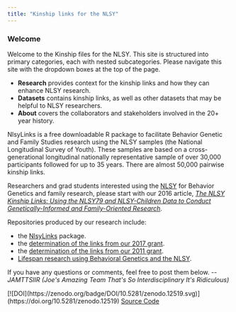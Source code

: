 ```yaml
---
title: "Kinship links for the NLSY"
---
```


### Welcome

Welcome to the Kinship files for the NLSY. This site is structured into primary categories, each with nested subcategories.  Please navigate this site with the dropdown boxes at the top of the page.

 * **Research** provides context for the kinship links and how they can enhance NLSY research.
 * **Datasets** contains kinship links, as well as other datasets that may be helpful to NLSY researchers.
 * **About** covers the collaborators and stakeholders involved in the 20+ year history.

NlsyLinks is a free downloadable R package to facilitate Behavior Genetic and Family Studies research using the NLSY samples (the National Longitudinal Survey of Youth).  These samples are based on a cross-generational longitudinal nationally representative sample of over 30,000 participants followed for up to 35 years.  There are almost 50,000 pairwise kinship links.

Researchers and grad students interested using the [NLSY](http://www.bls.gov/nls/) for Behavior Genetics and family research, please start with our 2016 article, [*The NLSY Kinship Links: Using the NLSY79 and NLSY-Children Data to Conduct Genetically-Informed and Family-Oriented Research*](https://link.springer.com/article/10.1007/s10519-016-9785-3).

Repositories produced by our research include:
* the [NlsyLinks](https://github.com/LiveOak/NlsyLinks) package.
* the [determination of the links from our 2017 grant](https://github.com/LiveOak/nlsy-links-determination-2017).
* the [determination of the links from our 2011 grant](https://github.com/LiveOak/nlsy-links-determination-2011).
* [Lifespan research using Behavioral Genetics and the NLSY](https://github.com/OuhscBbmc/nlsy-bg-lifespan-1).


If you have any questions or comments, feel free to post them below. -- *JAMTTSIIR (Joe's Amazing Team That's So Interdisciplinary It's Ridiculous)*

<div class="well">
  [![DOI](https://zenodo.org/badge/DOI/10.5281/zenodo.12519.svg)](https://doi.org/10.5281/zenodo.12519)
  <a class="btn btn-info btn-xs" href="https://github.com/LiveOak/NlsyLinks">
    <i class="fa fa-github"></i> Source Code
  </a>
</div>
